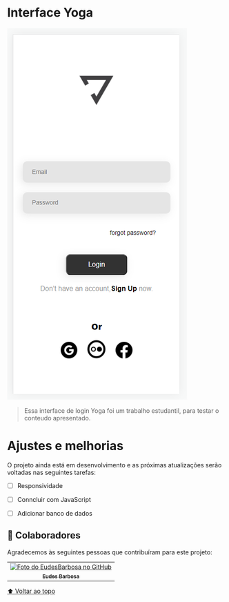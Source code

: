 
 
# Interface Yoga

<img src="./print.png"  alt="login interface image">

> Essa interface de login Yoga foi um trabalho estudantil, para testar o conteudo apresentado.
# Ajustes e melhorias

O projeto ainda está em desenvolvimento e as próximas atualizações serão voltadas nas seguintes tarefas:

- [ ] Responsividade
- [ ] Conncluir com JavaScript
- [ ] Adicionar banco de dados


## 🤝 Colaboradores

Agradecemos às seguintes pessoas que contribuíram para este projeto:

<table>
  <tr>
    <td align="center">
      <a href="#">
        <img src="https://avatars.githubusercontent.com/u/96340338?v=4" width="200px;" alt="Foto do EudesBarbosa no GitHub"/><br>
        <sub>
          <b>Eudes Barbosa</b>
        </sub>
      </a>
    </td>
  </tr>
</table>



[⬆ Voltar ao topo](#InterfaceYoga)<br>